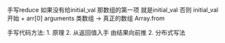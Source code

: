 手写reduce
如果没有给initial_val 那数组的第一项 就是initial_val
否则 initial_val 开始 + arr[0]
arguments  类数组  ->  真正的数组  Array.from

手写代码方法:
    1. 原理
    2. 从返回值入手 由结果向前推
    2. 分布式写法